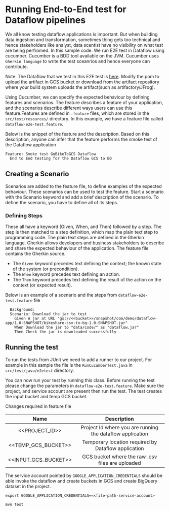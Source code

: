 # Running End-to-End test for Dataflow pipelines

We all know testing dataflow applications is important. But when building data ingestion and transformation, sometimes thing gets too technical and hence stakeholders like analyst, data scentist have no visibility on what test are being perfromed. In this sample code. We run E2E test in Dataflow using cucumber. Cucumber is a BDD tool available on the JVM. Cucumber uses `Gherkin language` to write the test sceanrios and hence everyone can contribute.

Note: The Dataflow that we test in this E2E test is [here](https://github.com/bipinupd/professional-services/tree/dataflow-cloud-run/examples/dataflow-cloud-run/dataflowApp). Modify the pom to upload the artifact in GCS bucket or download from the artifact repository where your build system uploads the artifact(such as artifactory/JFrog).

Using Cucumber, we can specify the expected behaviour by defining features and scenarios. The feature describes a feature of your application, and the scenarios describe different ways users can use this feature.Features are defined in `.feature` files, which are stored in the `src/test/resources/` directory. In this example, we have a feature file called `dataflow-e2e-test.feature`.

Below is the snippet of the feature and the description. Based on this description, anyone can infer that the feature performs the smoke test of the Dataflow application

```
Feature: Smoke test GoBikeToGCS Dataflow
  End to End testing for the Dataflow GCS to BQ
```
## Creating a Scenario

Scenarios are added to the feature file, to define examples of the expected behaviour. These scenarios can be used to test the feature. Start a scenario with the Scenario keyword and add a brief description of the scenario. To define the scenario, you have to define all of its steps.
### Defining Steps

These all have a keyword (Given, When, and Then) followed by a step. The step is then matched to a step definition, which map the plain text step to programming code.
The plain text steps are defined in the Gherkin language. Gherkin allows developers and business stakeholders to describe and share the expected behaviour of the application.
The feature file contains the Gherkin source.
- The `Given` keyword precedes text defining the context; the known state of the system (or precondition).
- The `When` keyword precedes text defining an action.
- The `Then` keyword precedes text defining the result of the action on the context (or expected result).


Below is an example of a scenario and the steps from `dataflow-e2e-test.feature` file

```
  Background:
  Scenario: Download the jar to test
    Given A jar at URL "gs://<<bucket>>/snapshot/com/demo/dataflow-app/1.0-SNAPSHOT/bikeshare-csv-to-bq-1.0-SNAPSHOT.jar"
    When Download the jar to "data/code/" as "dataflow.jar"
    Then Check the jar is downloaded successfully
```

## Running the test
To run the tests from JUnit we need to add a runner to our project. For example in this sample the file is the `RunCucumberTest.java` in `src/test/java/e2etest` directory.

You can now run your test by running this class. Before running the test please change the parameters in `dataflow-e2e-test.feature`. Make sure the project, and service account are present then run the test. The test creates the input bucket and temp GCS bucket.

Changes required in feature file


|    Name   |   Description   |
|:-------------:|:-------------:|
|<<PROJECT_ID>> | Project Id where you are running the dataflow application |
|<<TEMP_GCS_BUCKET>> | Temporary location required by Dataflow application |
|<<INPUT_GCS_BUCKET>>| GCS bucket where the raw .csv files are uploaded |


The service account pointed by `GOOGLE_APPLICATION_CREDENTIALS` should be able invoke the dataflow and create buckets in GCS and create BigQuery dataset in the project.

 `export GOOGLE_APPLICATION_CREDENTIALS=<<file-path-service-account>`

`mvn test`